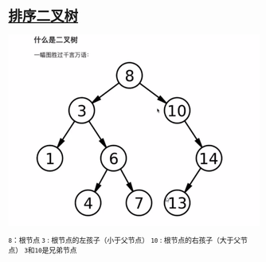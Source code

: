 #  [排序二叉树](https://roy-lau.github.io/web_list/Sort-two-fork-tree)

<img src="imgs/why-two-fork-tree.png" alt="一张图解释排序二叉树"/>

`8`：根节点
`3` : 根节点的左孩子（小于父节点）
`10` : 根节点的右孩子（大于父节点）
`3`和`10`是兄弟节点